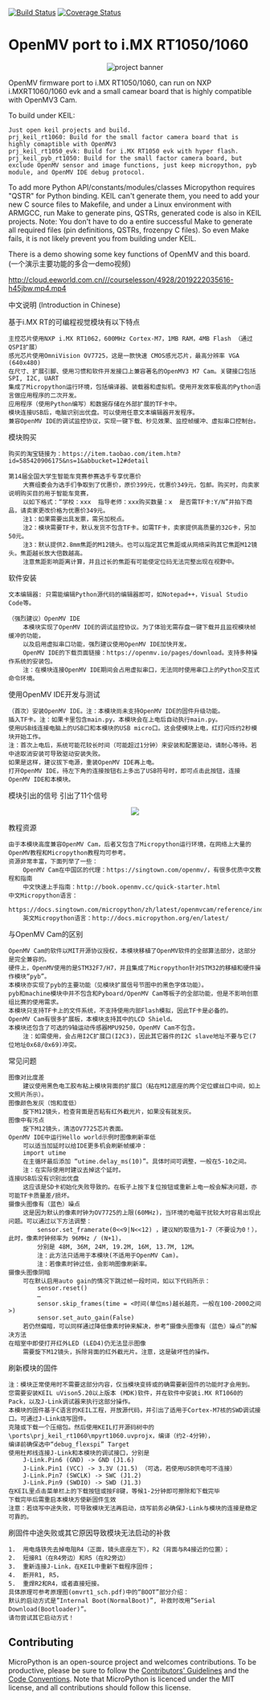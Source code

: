[![Build Status](https://travis-ci.org/micropython/micropython.png?branch=master)](https://travis-ci.org/micropython/micropython) [![Coverage Status](https://coveralls.io/repos/micropython/micropython/badge.png?branch=master)](https://coveralls.io/r/micropython/micropython?branch=master)

OpenMV port to i.MX RT1050/1060
=======================
<p align="center">
  <img src="https://github.com/RockySong/micropython-rocky/blob/master/omvrt_banner.jpg" alt="project banner" />
</p>

OpenMV firmware port to i.MX RT1050/1060, can run on NXP i.MXRT1060/1060 evk and a small camear board that is highly compatible with OpenMV3 Cam.

To build under KEIL:

    Just open keil projects and build.
    prj_keil_rt1060: Build for the small factor camera board that is highly comaptible with OpenMV3
    prj_keil_rt1050_evk: Build for i.MX RT1050 evk with hyper flash.
    prj_keil_pyb_rt1050: Build for the small factor camera board, but exclude OpenMV sensor and image functions, just keep micropython, pyb module, and OpenMV IDE debug protocol.
    
To add more Python API/constants/modules/classes
    Micropython requires "QSTR" for Python binding. KEIL can't generate them, you need to add your new C source files to Makefile, and under a Linux environment with ARMGCC, run Make to generate pins, QSTRs, generated code is also in KEIL projects.
    Note: You don't have to do a entire successful Make to generate all required files (pin definitions, QSTRs, frozenpy C files). So even Make fails, it is not likely prevent you from building under KEIL.

There is a demo showing some key functions of OpenMV and this board.
(一个演示主要功能的多合一demo视频)

http://cloud.eeworld.com.cn///courselesson/4928/2019222035616-h45jbw.mp4.mp4

中文说明 (Introduction in Chinese)

基于i.MX RT的可编程视觉模块有以下特点

    主控芯片使用NXP i.MX RT1062，600MHz Cortex-M7，1MB RAM，4MB Flash （通过QSPI扩展）
    感光芯片使用OmniVision OV7725，这是一款快速 CMOS感光芯片，最高分辨率 VGA (640x480)
    在尺寸、扩展引脚、使用习惯和软件开发接口上兼容著名的OpenMV3 M7 Cam。关键接口包括SPI, I2C, UART
    集成了Micropython运行环境，包括编译器、装载器和虚拟机。使用开发效率极高的Python语言做应用程序的二次开发。
    应用程序（使用Python编写）和数据存储在外部扩展的TF卡中。
    模块连接USB后，电脑识别出优盘。可以使用任意文本编辑器开发程序。
    兼容OpenMV IDE的调试监控协议，实现一键下载、秒见效果、监控帧缓冲、虚拟串口控制台。

模块购买

    购买的淘宝链接为：https://item.taobao.com/item.htm?id=585420906175&ns=1&abbucket=12#detail 

    第14届全国大学生智能车竞赛参赛选手专享优惠价
        大赛组委会为选手们争取到了优惠价，原价399元，优惠价349元，包邮。购买时，向卖家说明购买目的用于智能车竞赛，
        以如下格式：“学校：xxx  指导老师：xxx购买数量：x  是否需TF卡:Y/N”并拍下商品，请卖家更改价格为优惠价349元。
        注1：如果需要出具发票，需另加税点。
        注2：模块需要TF卡，默认发货不包含TF卡。如需TF卡，卖家提供高质量的32G卡，另加50元。
        注3：默认提供2.8mm焦距的M12镜头。也可以指定其它焦距或从网络采购其它焦距M12镜头。焦距越长放大倍数越高。
        注意焦距影响距离计算，并且过长的焦距有可能使定位码无法完整出现在视野中。

软件安装

    文本编辑器: 只需能编辑Python源代码的编辑器即可，如Notepad++，Visual Studio Code等。

    （强烈建议）OpenMV IDE
        本模块实现了OpenMV IDE的调试监控协议。为了体验无需存盘一键下载并且监视模块帧缓冲的功能，
        以及启用虚拟串口功能，强烈建议使用OpenMV IDE加快开发。
        OpenMV IDE的下载页面链接：https://openmv.io/pages/download。支持多种操作系统的安装包。
        注：在模块连接OpenMV IDE期间会占用虚拟串口，无法同时使用串口上的Python交互式命令环境。

使用OpenMV IDE开发与测试

    （首次）安装OpenMV IDE。注：本模块尚未支持OpenMV IDE的固件升级功能。
    插入TF卡。注：如果卡里包含main.py，本模块会在上电后自动执行main.py。
    使用USB线连接电脑上的USB口和本模块的USB micro口。这会使模块上电，红灯闪烁约2秒模块开始工作。
    注：首次上电后，系统可能花较长时间（可能超过1分钟）来安装和配置驱动，请耐心等待。若中途取消安装可导致驱动安装失败。
    如果是这样，建议拔下电源，重装OpenMV IDE再上电。
    打开OpenMV IDE，待左下角的连接按钮右上多出了USB符号时，即可点击此按钮，连接OpenMV IDE和本模块。

模块引出的信号
    引出了11个信号
<p align="center">
  <img src="https://github.com/RockySong/micropython-rocky/blob/omv_initial_integrate/docs/omvrt1_signals.jpg"/>
</p>

教程资源

    由于本模块高度兼容OpenMV Cam，后者又包含了Micropython运行环境，在网络上大量的OpenMV教程和Micropython教程均可参考。
    资源非常丰富，下面列举了一些：
        OpenMV Cam在中国区的代理：https://singtown.com/openmv/，有很多优质中文教程和指南
        中文快速上手指南：http://book.openmv.cc/quick-starter.html
    中文Micropython语言：
        https://docs.singtown.com/micropython/zh/latest/openmvcam/reference/index.html
        英文Micropython语言：http://docs.micropython.org/en/latest/

与OpenMV Cam的区别

    OpenMV Cam的软件以MIT开源协议授权，本模块移植了OpenMV软件的全部算法部分，这部分是完全兼容的。
    硬件上，OpenMV使用的是STM32F7/H7，并且集成了Micropython针对STM32的移植和硬件操作模块“pyb”。
    本模块亦实现了pyb的主要功能（见模块扩展信号节图中的黑色字体功能）。
    pyb和machine模块中并不包含和Pyboard/OpenMV Cam等板子的全部功能，但是不影响创意组比赛的使用需求。
    本模块只支持TF卡上的文件系统，不支持使用内部Flash模拟，因此TF卡是必备的。
    OpenMV Cam有很多扩展板，本模块支持其中的LCD Shield。
    本模块还包含了可选的9轴运动传感器MPU9250，OpenMV Cam不包含。
        注：如需使用，会占用I2C扩展口(I2C3)，因此其它器件的I2C slave地址不要与它(7位地址0x68/0x69)冲突。

常见问题

    图像对比度差
        建议使用黑色电工胶布粘上模块背面的扩展口（粘在M12底座的两个定位螺丝口中间，如上文照片所示）。
    图像颜色发灰（饱和度低）
        旋下M12镜头，检查背面是否粘有红外截光片，如果没有就发灰。
    图像中有污点
        旋下M12镜头，清洁OV7725芯片表面。
    OpenMV IDE中运行Hello world示例时图像刷新率低
        可以适当加延时以给IDE更多机会刷新帧缓冲：
        import utime
        在主循环最后添加 “utime.delay_ms(10)”。具体时间可调整，一般在5-10之间。
        注：在实际使用时建议去掉这个延时。
    连接USB后没有识别出优盘
        这应该是SD卡初始化失败导致的。在板子上按下复位按钮或重新上电一般会解决问题，亦可能TF卡质量差/损坏。
    摄像头图像有（蓝色）噪点
        这是因为默认的像素时钟为OV7725的上限(60MHz)，当环境的电磁干扰较大时容易出现此问题。可以通过以下方法调整：
            sensor.set_framerate(0<<9|N<<12) ，建议N的取值为1-7（不要设为0！），此时，像素时钟频率为 96MHz / (N+1)，
            分别是 48M, 36M, 24M, 19.2M, 16M, 13.7M, 12M。
            注：此方法只适用于本模块(不适用于OpenMV Cam)。
            注：若像素时钟过低，会影响图像刷新率。
    摄像头图像阴暗
        可在默认启用auto gain的情况下跳过帧一段时间，如以下代码所示：
            sensor.reset()
            …
            sensor.skip_frames(time = <时间(单位ms)越长越亮，一般在100-2000之间>)
            sensor.set_auto_gain(False)
        若仍然偏暗，可以同样通过降低像素时钟来解决，参考“摄像头图像有（蓝色）噪点”的解决方法
    在暗室中即使打开红外LED (LED4)仍无法显示图像
        需要旋下M12镜头，拆除背面的红外截光片。注意，这是破坏性的操作。

刷新模块的固件

    注：模块正常使用时不需要这部分内容，仅当模块变砖或的确需要新固件的功能时才会用到。
    您需要安装KEIL uVison5.20以上版本 (MDK)软件，并在软件中安装i.MX RT1060的Pack，以及J-Link调试器来执行这部分操作。
    本模块的固件基于C语言的KEIL工程，开放源代码，并引出了适用于Cortex-M7核的SWD调试接口。可通过J-Link烧写固件。
    克隆或下载一个压缩包。然后使用KEIL打开源码树中的 \ports\prj_keil_rt1060\mpyrt1060.uvprojx，编译（约2-4分钟），
    编译前确保选中“debug_flexspi” Target
    使用杜邦线连接J-Link和本模块的调试接口，分别是
        J-Link.Pin6 (GND) -> GND (J1.6)
        J-Link.Pin1 (VCC) -> 3.3V (J1.5) （可选，若使用USB供电可不连接）
        J-Link.Pin7 (SWCLK) -> SWC (J1.2)
        J-Link.Pin9 (SWDIO) -> SWD (J1.3)
    在KEIL里点击菜单栏上的下载按钮或按F8键，等候1-2分钟即可擦除和下载完毕
    下载完毕后需重启本模块方使新固件生效
    注意：若烧写中途失败，可导致模块无法再启动，烧写前务必确保J-Link与模块的连接是稳定可靠的。

刷固件中途失败或其它原因导致模块无法启动的补救

    1.	用电烙铁先去掉电阻R4（正面，镜头底座左下），R2（背面与R4接近的位置）；
    2.	短接R1（在R4旁边）和R5（在R2旁边）
    3.	重新连接J-Link，在KEIL中重新下载程序固件；
    4.	断开R1, R5，
    5.	重焊R2和R4，或者直接短接。
    具体原理可参考原理图(omvrt1_sch.pdf)中的“BOOT”部分介绍：
    默认的启动方式是”Internal Boot(NormalBoot)”, 补救时改用”Serial Download(Bootloader)”。
    请勿尝试其它启动方式！ 
	

Contributing
------------

MicroPython is an open-source project and welcomes contributions. To be
productive, please be sure to follow the
[Contributors' Guidelines](https://github.com/micropython/micropython/wiki/ContributorGuidelines)
and the [Code Conventions](https://github.com/micropython/micropython/blob/master/CODECONVENTIONS.md).
Note that MicroPython is licenced under the MIT license, and all contributions
should follow this license.
